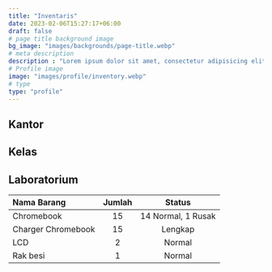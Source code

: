 ```yaml
---
title: "Inventaris"
date: 2023-02-06T15:27:17+06:00
draft: false
# page title background image
bg_image: "images/backgrounds/page-title.webp"
# meta description
description : "Lorem ipsum dolor sit amet, consectetur adipisicing elit, sed do eiusmod tempor incididunt ut labore. dolore magna aliqua. Ut enim ad minim veniam, quis nostrud."
# Profile image
image: "images/profile/inventory.webp"
# type
type: "profile"
---
```


## Kantor

## Kelas

## Laboratorium

Nama Barang        | Jumlah |       Status
:------------------|:------:|:-----------------:
Chromebook         |   15   | 14 Normal, 1 Rusak
Charger Chromebook |   15   |      Lengkap
LCD                |   2    |       Normal
Rak besi           |   1    |       Normal

